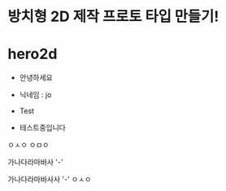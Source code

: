 # 방치형 2D 제작 프로토 타입 만들기!
# hero2d

* 안녕하세요
* 닉네임 : jo



* Test
* 테스트중입니다

ㅇㅅㅇ
ㅇㅁㅇ

가나다라마바사
'-'

가나다라마바사사
'-' ㅇㅅㅇ
